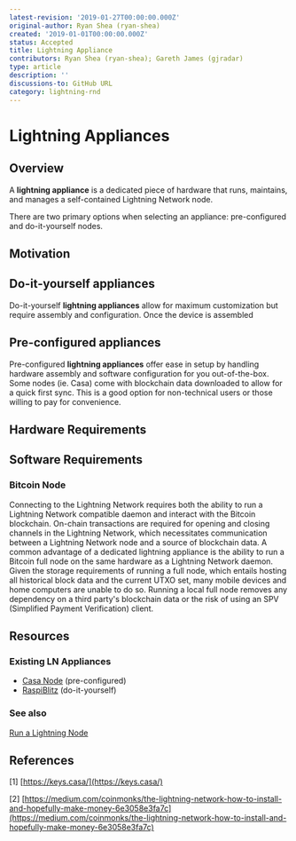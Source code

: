 ```yaml
---
latest-revision: '2019-01-27T00:00:00.000Z'
original-author: Ryan Shea (ryan-shea)
created: '2019-01-01T00:00:00.000Z'
status: Accepted
title: Lightning Appliance
contributors: Ryan Shea (ryan-shea); Gareth James (gjradar)
type: article
description: ''
discussions-to: GitHub URL
category: lightning-rnd
---
```


# Lightning Appliances

## Overview

A **lightning appliance** is a dedicated piece of hardware that runs, maintains, and manages a self-contained Lightning Network node.

There are two primary options when selecting an appliance: pre-configured and do-it-yourself nodes.

## Motivation

## Do-it-yourself appliances

Do-it-yourself **lightning appliances** allow for maximum customization but require assembly and configuration. Once the device is assembled

## Pre-configured appliances

Pre-configured **lightning appliances** offer ease in setup by handling hardware assembly and software configuration for you out-of-the-box. Some nodes (ie. Casa) come with blockchain data downloaded to allow for a quick first sync. This is a good option for non-technical users or those willing to pay for convenience.

## Hardware Requirements

## Software Requirements

### Bitcoin Node

Connecting to the Lightning Network requires both the ability to run a Lightning Network compatible daemon and interact with the Bitcoin blockchain. On-chain transactions are required for opening and closing channels in the Lightning Network, which necessitates communication between a Lightning Network node and a source of blockchain data. A common advantage of a dedicated lightning appliance is the ability to run a Bitcoin full node on the same hardware as a Lightning Network daemon. Given the storage requirements of running a full node, which entails hosting all historical block data and the current UTXO set, many mobile devices and home computers are unable to do so. Running a local full node removes any dependency on a third party's blockchain data or the risk of using an SPV \(Simplified Payment Verification\) client.

## Resources

### Existing LN Appliances

* [Casa Node](https://keys.casa/lightning-bitcoin-node/) (pre-configured)
* [RaspiBlitz](https://github.com/rootzoll/raspiblitz) (do-it-yourself)

### See also

[Run a Lightning Node](https://medium.com/coinmonks/bitcoin-lightning-network-run-your-node-at-home-for-fun-and-no-profit-da5b61be2ba9)

## References

\[1\] [https://keys.casa/](https://keys.casa/)

\[2\] [https://medium.com/coinmonks/the-lightning-network-how-to-install-and-hopefully-make-money-6e3058e3fa7c](https://medium.com/coinmonks/the-lightning-network-how-to-install-and-hopefully-make-money-6e3058e3fa7c)

